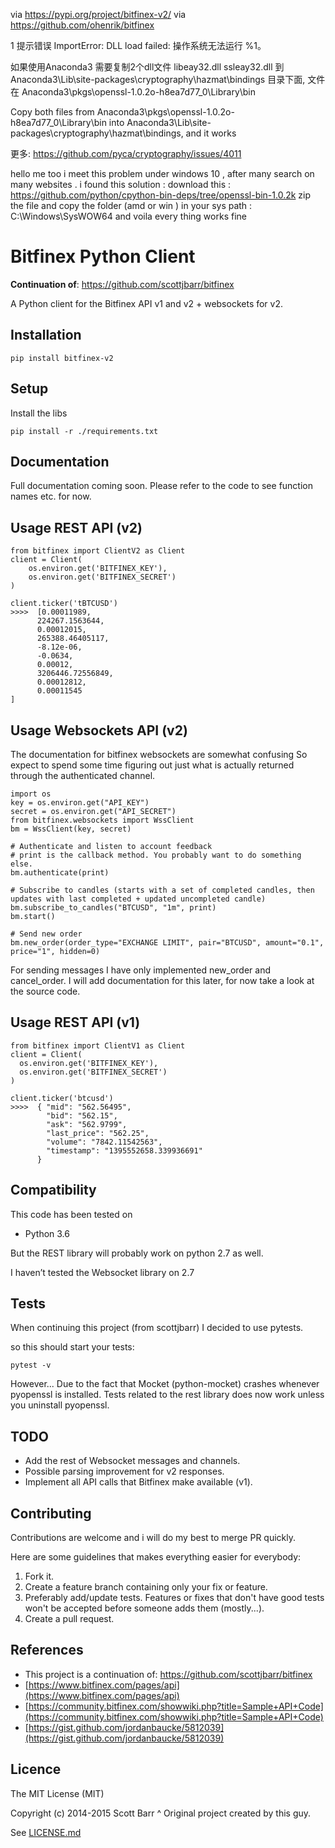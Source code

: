 via https://pypi.org/project/bitfinex-v2/
via  https://github.com/ohenrik/bitfinex

1 提示错误 ImportError: DLL load failed: 操作系统无法运行 %1。

如果使用Anaconda3 需要复制2个dll文件 libeay32.dll ssleay32.dll 到  Anaconda3\Lib\site-packages\cryptography\hazmat\bindings 目录下面, 文件在 Anaconda3\pkgs\openssl-1.0.2o-h8ea7d77_0\Library\bin

Copy both files from Anaconda3\pkgs\openssl-1.0.2o-h8ea7d77_0\Library\bin into Anaconda3\Lib\site-packages\cryptography\hazmat\bindings, and it works

更多: https://github.com/pyca/cryptography/issues/4011

hello
me too i meet this problem under windows 10 , after many search on many websites . i found this solution :
download this : https://github.com/python/cpython-bin-deps/tree/openssl-bin-1.0.2k
zip the file and copy the folder (amd or win ) in your sys path : C:\Windows\SysWOW64
and voila every thing works fine


# Bitfinex Python Client

**Continuation of**: https://github.com/scottjbarr/bitfinex

A Python client for the Bitfinex API v1 and v2 + websockets for v2.

## Installation

    pip install bitfinex-v2

## Setup

Install the libs

    pip install -r ./requirements.txt

## Documentation

Full documentation coming soon. Please refer to the code to see function
names etc. for now.


## Usage REST API (v2)

    from bitfinex import ClientV2 as Client
    client = Client(
        os.environ.get('BITFINEX_KEY'),
        os.environ.get('BITFINEX_SECRET')
    )

    client.ticker('tBTCUSD')
    >>>>  [0.00011989,
          224267.1563644,
          0.00012015,
          265388.46405117,
          -8.12e-06,
          -0.0634,
          0.00012,
          3206446.72556849,
          0.00012812,
          0.00011545
    ]

## Usage Websockets API (v2)

The documentation for bitfinex websockets are somewhat confusing
So expect to spend some time figuring out just what is actually returned
through the authenticated channel.

    import os
    key = os.environ.get("API_KEY")
    secret = os.environ.get("API_SECRET")
    from bitfinex.websockets import WssClient
    bm = WssClient(key, secret)

    # Authenticate and listen to account feedback
    # print is the callback method. You probably want to do something else.
    bm.authenticate(print)

    # Subscribe to candles (starts with a set of completed candles, then updates with last completed + updated uncompleted candle)
    bm.subscribe_to_candles("BTCUSD", "1m", print)
    bm.start()

    # Send new order
    bm.new_order(order_type="EXCHANGE LIMIT", pair="BTCUSD", amount="0.1", price="1", hidden=0)

For sending messages I have only implemented new_order and cancel_order.
I will add documentation for this later, for now take a look at the source code.


## Usage REST API (v1)

    from bitfinex import ClientV1 as Client
    client = Client(
      os.environ.get('BITFINEX_KEY'),
      os.environ.get('BITFINEX_SECRET')
    )

    client.ticker('btcusd')
    >>>>  { "mid": "562.56495",
            "bid": "562.15",
            "ask": "562.9799",
            "last_price": "562.25",
            "volume": "7842.11542563",
            "timestamp": "1395552658.339936691"
          }


## Compatibility

This code has been tested on

- Python 3.6

But the REST library will probably work on python 2.7 as well.

I haven’t tested the Websocket library on 2.7

## Tests

When continuing this project (from scottjbarr) I decided to use pytests.

so this should start your tests:

    pytest -v

However... Due to the fact that Mocket (python-mocket) crashes whenever
pyopenssl is installed. Tests related to the rest library does now work unless
you uninstall pyopenssl.

## TODO

- Add the rest of Websocket messages and channels.
- Possible parsing improvement for v2 responses.
- Implement all API calls that Bitfinex make available (v1).

## Contributing

Contributions are welcome and i will do my best to merge PR quickly.

Here are some guidelines that makes everything easier for everybody:

1. Fork it.
1. Create a feature branch containing only your fix or feature.
1. Preferably add/update tests. Features or fixes that don't have good tests won't be accepted before someone adds them (mostly...).
1. Create a pull request.


## References

- This project is a continuation of: https://github.com/scottjbarr/bitfinex
- [https://www.bitfinex.com/pages/api](https://www.bitfinex.com/pages/api)
- [https://community.bitfinex.com/showwiki.php?title=Sample+API+Code](https://community.bitfinex.com/showwiki.php?title=Sample+API+Code)
- [https://gist.github.com/jordanbaucke/5812039](https://gist.github.com/jordanbaucke/5812039)

## Licence

The MIT License (MIT)

Copyright (c) 2014-2015 Scott Barr
^ Original project created by this guy.

See [LICENSE.md](LICENSE.md)
